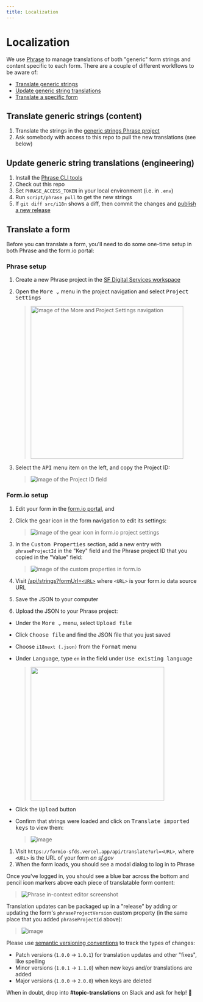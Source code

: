 ```yaml
---
title: Localization
---
```


# Localization
We use [Phrase] to manage translations of both "generic" form strings and
content specific to each form. There are a couple of different workflows to be
aware of:

- [Translate generic strings](#translate-generic-strings-content)
- [Update generic string translations](#update-generic-string-translations-engineering)
- [Translate a specific form](#translate-a-form)

## Translate generic strings (content)
1. Translate the strings in the [generic strings Phrase project](https://app.phrase.com/accounts/city-county-of-san-francisco/projects/form-io-generic-strings)
1. Ask somebody with access to this repo to pull the new translations (see below)

## Update generic string translations (engineering)
1. Install the [Phrase CLI tools](https://phrase.com/cli/)
1. Check out this repo
1. Set `PHRASE_ACCESS_TOKEN` in your local environment (i.e. in `.env`)
1. Run `script/phrase pull` to get the new strings
1. If `git diff src/i18n` shows a diff, then commit the changes and [publish a new release](../develop.md#publishing)


## Translate a form
Before you can translate a form, you'll need to do some one-time setup in both Phrase and the form.io portal:

### Phrase setup
1. Create a new Phrase project in the [SF Digital Services workspace](https://app.phrase.com/accounts/city-county-of-san-francisco/spaces)
1. Open the <kbd>More ⌄</kbd> menu in the project navigation and select <kbd>Project Settings</kbd>

    > <img src="https://user-images.githubusercontent.com/113896/97355318-fbc0c980-1853-11eb-8559-a527798562de.png" height="400" alt="image of the More and Project Settings navigation">

1. Select the <kbd>API</kbd> menu item on the left, and copy the Project ID:

    > ![image of the Project ID field](https://user-images.githubusercontent.com/113896/97355530-44788280-1854-11eb-8db4-2d0534d9897d.png)

### Form.io setup
1. Edit your form in the [form.io portal](https://portal.form.io), and 
1. Click the gear icon in the form navigation to edit its settings:

    > ![image of the gear icon in form.io project settings](https://user-images.githubusercontent.com/113896/97355914-dbddd580-1854-11eb-89bb-fde9cc30cebe.png)

1. In the <kbd>Custom Properties</kbd> section, add a new entry with `phraseProjectId` in the "Key" field and the Phrase project ID that you copied in the "Value" field:

    > ![image of the custom properties in form.io](https://user-images.githubusercontent.com/113896/88114083-fa527780-cb67-11ea-98a1-b85273db617a.png)
   
1. Visit [/api/strings?formUrl=`<URL>`](https://formio-sfds.vercel.app/api/strings?formUrl=<URL>) where `<URL>` is your form.io data source URL
1. Save the JSON to your computer
1. Upload the JSON to your Phrase project:

  - Under the <kbd>More ⌄</kbd> menu, select <kbd>Upload file</kbd>
  - Click <kbd>Choose file</kbd> and find the JSON file that you just saved
  - Choose `i18next (.json)` from the <kbd>Format</kbd> menu
  - Under <kbd>Language</kbd>, type `en` in the field under <kbd>Use existing language</kbd>

      > <img src="https://user-images.githubusercontent.com/113896/97367482-6da20e80-1866-11eb-9b0a-5e6b86e5aabe.png" width="350">

  - Click the <kbd>Upload</kbd> button
  - Confirm that strings were loaded and click on <kbd>Translate imported keys</kbd> to view them:

      > ![image](https://user-images.githubusercontent.com/113896/97367809-00db4400-1867-11eb-8115-dca7ca108504.png)

1. Visit `https://formio-sfds.vercel.app/api/translate?url=<URL>`, where `<URL>` is the URL of your form _on sf.gov_
1. When the form loads, you should see a modal dialog to log in to Phrase

Once you've logged in, you should see a blue bar across the bottom and pencil icon markers above each piece of translatable form content:

> ![Phrase in-context editor screenshot](https://user-images.githubusercontent.com/113896/88839471-f3db8580-d18f-11ea-8121-e0ce158ca274.png)

Translation updates can be packaged up in a "release" by adding or updating the form's `phraseProjectVersion` custom property (in the same place that you added `phraseProjectId` above):

> ![image](https://user-images.githubusercontent.com/113896/97610569-4d8f5e00-19d2-11eb-9f22-67abb29dcab7.png)

Please use [semantic versioning conventions](https://semver.org) to track the types of changes:

* Patch versions (`1.0.0` → `1.0.1`) for translation updates and other "fixes", like spelling
* Minor versions (`1.0.1` → `1.1.0`) when new keys and/or translations are added
* Major versions (`1.0.0` → `2.0.0`) when keys are deleted

When in doubt, drop into **#topic-translations** on Slack and ask for help! 💪

[Phrase]: https://phrase.com
[Phrase in-context editor]: https://help.phrase.com/help/set-up-in-context-editor
